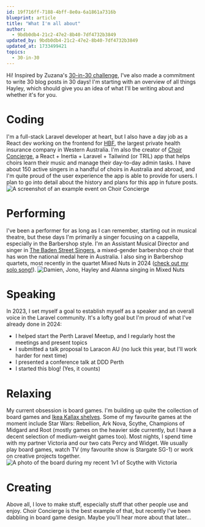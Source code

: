 ```yaml
---
id: 19f716ff-7188-4bff-8e0a-6a1861a7316b
blueprint: article
title: "What I'm all about"
author:
  - 9bdb0db4-21c2-47e2-8b40-7df4732b3849
updated_by: 9bdb0db4-21c2-47e2-8b40-7df4732b3849
updated_at: 1733499421
topics:
  - 30-in-30
---
```

Hi!
Inspired by Zuzana's [30-in-30 challenge](https://www.zuzana-k.com/articles/write-30-in-30-challenge), I've also made a commitment to write 30 blog posts in 30 days! I'm starting with an overview of all things Hayley, which should give you an idea of what I'll be writing about and whether it's for you.

# Coding
I'm a full-stack Laravel developer at heart, but I also have a day job as a React dev working on the frontend for [HBF](https://hbf.com.au), the largest private health insurance company in Western Australia. I'm also the creator of [Choir Concierge](https://www.choirconcierge.com), a React + Inertia + Laravel + Tailwind (or TRIL) app that helps choirs learn their music and manage their day-to-day admin tasks. I have about 150 active singers in a handful of choirs in Australia and abroad, and I'm quite proud of the user experience the app is able to provide for users. I plan to go into detail about the history and plans for this app in future posts.
![A screenshot of an example event on Choir Concierge](/assets/content/event-show.png "A screenshot of an example event on Choir Concierge")

# Performing
I've been a performer for as long as I can remember, starting out in musical theatre, but these days I'm primarily a singer focusing on a cappella, especially in the Barbershop style. I'm an Assistant Musical Director and singer in [The Baden Street Singers](https://baden.st), a mixed-gender barbershop choir that has won the national medal here in Australia. I also sing in Barbershop quartets, most recently in the quartet Mixed Nuts in 2024 ([check out my solo song!](https://www.youtube.com/watch?v=e2kQ-PaRSFw)).
![Damien, Jono, Hayley and Alanna singing in Mixed Nuts](/assets/content/441057141_1045916064201591_7405587934752131293_n.jpg "Damien, Jono, Hayley and Alanna singing in Mixed Nuts")

# Speaking
In 2023, I set myself a goal to establish myself as a speaker and an overall voice in the Laravel community. It's a lofty goal but I'm proud of what I've already done in 2024:
- I helped start the Perth Laravel Meetup, and I regularly host the meetings and present topics
- I submitted a talk proposal to Laracon AU (no luck this year, but I'll work harder for next time)
- I presented a conference talk at DDD Perth
- I started this blog! (Yes, it counts)

# Relaxing
My current obsession is board games. I'm building up quite the collection of board games and [Ikea Kallax shelves](https://www.reddit.com/r/boardgames/comments/7htb48/why_are_kallax_shelves_the_go_to_for_board_gamers/). Some of my favourite games at the moment include Star Wars: Rebellion, Ark Nova, Scythe, Champions of Midgard and Root (mostly games on the heavier side currently, but I have a decent selection of medium-weight games too). Most nights, I spend time with my partner Victoria and our two cats Percy and Widget. We usually play board games, watch TV (my favourite show is Stargate SG-1) or work on creative projects together.
![A photo of the board during my recent 1v1 of Scythe with Victoria](/assets/content/462559834_873764991629165_143585820252799951_n.jpg "A photo of the board during my recent 1v1 of Scythe with Victoria")

# Creating
Above all, I love to make stuff, especially stuff that other people use and enjoy. Choir Concierge is the best example of that, but recently I've been dabbling in board game design. Maybe you'll hear more about that later...